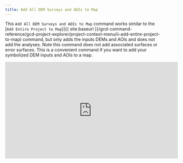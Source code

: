 ```yaml
---
title: Add All DEM Surveys and AOIs to Map
---
```


This `Add All DEM Surveys and AOIs to Map` command works similar to the [`Add Entire Project to Map`]({{ site.baseurl }}/gcd-command-reference/gcd-project-explorer/project-context-menu/ii-add-entire-project-to-map) command, but only adds the inputs DEMs and AOIs and does not add the analyses. Note this command does not add associated surfaces or error surfaces. This is a convenient command if you want to add your symbolized DEM inputs and AOIs to a map. 

<iframe width="560" height="315" src="https://www.youtube.com/embed/GAvI3nH5P_I" frameborder="0" allow="autoplay; encrypted-media" allowfullscreen></iframe>


